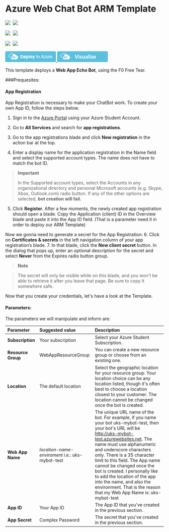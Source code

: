 # Azure Web Chat Bot ARM Template

<IMG SRC="https://azurequickstartsservice.blob.core.windows.net/badges/100-blank-template/PublicLastTestDate.svg" />&nbsp;
<IMG SRC="https://azurequickstartsservice.blob.core.windows.net/badges/100-blank-template/PublicDeployment.svg" />&nbsp;

<IMG SRC="https://azurequickstartsservice.blob.core.windows.net/badges/100-blank-template/FairfaxLastTestDate.svg" />&nbsp;
<IMG SRC="https://azurequickstartsservice.blob.core.windows.net/badges/100-blank-template/FairfaxDeployment.svg" />&nbsp;

<IMG SRC="https://azurequickstartsservice.blob.core.windows.net/badges/100-blank-template/BestPracticeResult.svg" />&nbsp;
<IMG SRC="https://azurequickstartsservice.blob.core.windows.net/badges/100-blank-template/CredScanResult.svg" />&nbsp;

<a href="https://portal.azure.com/#create/Microsoft.Template/uri/https%3A%2F%2Fraw.githubusercontent.com%2FKrisnatagoras%2Ftemplates%2Fmaster%2FWebAppBot%2Fazuredeploy.json" target="_blank">
<img src="https://raw.githubusercontent.com/Azure/azure-quickstart-templates/master/1-CONTRIBUTION-GUIDE/images/deploytoazure.png"/>
</a>
<a href="http://armviz.io/#/?load=https%3A%2F%2Fraw.githubusercontent.com%2FKrisnatagoras%2Ftemplates%2Fmaster%2FWebAppBot%2Fazuredeploy.json" target="_blank">
<img src="https://raw.githubusercontent.com/Azure/azure-quickstart-templates/master/1-CONTRIBUTION-GUIDE/images/visualizebutton.png"/>
</a>

This template deploys a **Web App Echo Bot**, using the F0 Free Tear. 

###Prequesites:

#### App Registration

App Registration is necessary to make your ChatBot work. To create your own App ID, follow the steps below.

1. Sign in to the [Azure Portal](https://portal.azure.com/) using your Azure Student Account.

2. Go to **All Services** and search for **app registrations**. 
3. Go to the app registrations blade and click **New registration** in the action bar at the top.
4. Enter a display name for the application registration in the Name field and select the supported account types. The name does not have to match the bot ID.
>**Important**  
>
>In the Supported account types, select the Accounts in any organizational directory and personal Microsoft accounts (e.g. Skype, Xbox, Outlook.com) radio button. If any of the other options are selected, **bot creation will fail.**

5. Click **Register**. After a few moments, the newly created app registration should open a blade. Copy the Application (client) ID in the Overview blade and paste it into the App ID field. (That is a parameter need it in order to deploy our ARM Template)

Now we gonna need to generate a secret for the App Registration:
6. Click on **Certificates & secrets** in the left navigation column of your app registration’s blade.
7. In that blade, click the **New client secret** button. In the dialog that pops up, enter an optional description for the secret and select **Never** from the Expires radio button group.

>**Note**

>The secret will only be visible while on this blade, and you won't be able to retrieve it after you leave that page. Be sure to copy it somewhere safe.

Now that you create your credentials, let's have a look at the Template.

#### Parameters:

The parameters we will manipulate and inform are: 

Parameter         | Suggested value     | Description
:--------------- | :-------------      |:---------------------
**Subscription**  | Your subscription    |Select your Azure Student Subscription.
**Resource Group**| WebAppResourceGroup|      You can create a new resource group or choose from an existing one.
**Location**| The default location | Select the geographic location for your resource group. Your location choice can be any location listed, though it's often best to choose a location closest to your customer. The location cannot be changed once the bot is created.
**Web App Name** |*location*-*name*-*enviroment* i.e.:  uks-mybot-test  | The unique URL name of the bot. For example, if you name your bot uks-mybot-test, then your bot's URL will be http://uks-mybot-test.azurewebsites.net. The name must use alphanumeric and underscore characters only. There is a 35 character limit to this field. The App name cannot be changed once the bot is created. I personally like to add the location of the app into the name, and also the environment. That is the reason that my Web App Name is: uks-mybot-test
**App ID**| Your App ID | The App ID that you've created in the previous section.
**App Secret**| Complex Password| The secret that you've created in the previous section.